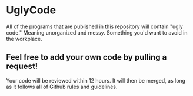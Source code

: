 # UglyCode
All of the programs that are published in this repository will contain "ugly code." Meaning unorganized and messy. Something you'd want to avoid in the workplace.

## Feel free to add your own code by pulling a request!
Your code will be reviewed within 12 hours. It will then be merged, as long as it follows all of Github rules and guidelines.
